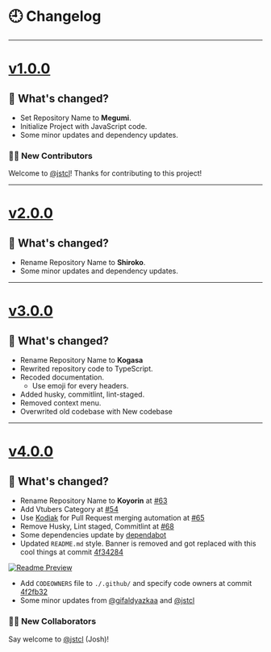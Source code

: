 # 🕘 Changelog

---

# [v1.0.0](https://github.com/gifaldyazkaa/kogasa-dscbot/releases/tag/v1.0.0)

## 🤔 What's changed?

- Set Repository Name to **Megumi**.
- Initialize Project with JavaScript code.
- Some minor updates and dependency updates.

### 👨‍💻 New Contributors

Welcome to [@jstcl](https://github.com/jstcl)! Thanks for contributing to this project!

---

# [v2.0.0](https://github.com/gifaldyazkaa/kogasa-dscbot/releases/tag/v2.0.0)

## 🤔 What's changed?

- Rename Repository Name to **Shiroko**.
- Some minor updates and dependency updates.

---

# [v3.0.0](https://github.com/gifaldyazkaa/kogasa-dscbot/releases/tag/v3.0.0)

## 🤔 What's changed?

- Rename Repository Name to **Kogasa**
- Rewrited repository code to TypeScript.
- Recoded documentation.
  - Use emoji for every headers.
- Added husky, commitlint, lint-staged.
- Removed context menu.
- Overwrited old codebase with New codebase

---

# [v4.0.0](https://github.com/gifaldyazkaa/kogasa-dscbot/releases/tag/v4.0.0)

## 🤔 What's changed?

- Rename Repository Name to **Koyorin** at [#63](https://github.com/gifaldyazkaa/koyorin/issues/63)
- Add Vtubers Category at [#54](https://github.com/gifaldyazkaa/koyorin/pull/54)
- Use [Kodiak](https://github.com/marketplace/kodiakhq) for Pull Request merging automation at [#65](https://github.com/gifaldyazkaa/koyorin/pull/65)
- Remove Husky, Lint staged, Commitlint at [#68](https://github.com/gifaldyazkaa/koyorin/pull/68)
- Some dependencies update by [dependabot](https://github.com/apps/dependabot)
- Updated `README.md` style. Banner is removed and got replaced with this cool things at commit [4f34284](https://github.com/gifaldyazkaa/koyorin/commit/4f34284047f43951eba0189f8579fc61fe589edd)

[![Readme Preview](https://cdn.upload.systems/uploads/tplrsTIw.png)](https://i.upload.systems/tplrsTIw)

- Add `CODEOWNERS` file to `./.github/` and specify code owners at commit [4f2fb32](https://github.com/gifaldyazkaa/koyorin/commit/4f2fb328abc137a6748845873dacd78ece02f59c)
- Some minor updates from [@gifaldyazkaa](https://github.com/gifaldyazkaa) and [@jstcl](https://github.com/jstcl)

### 👨‍💻 New Collaborators

Say welcome to [@jstcl](https://github.com/jstcl) (Josh)!
